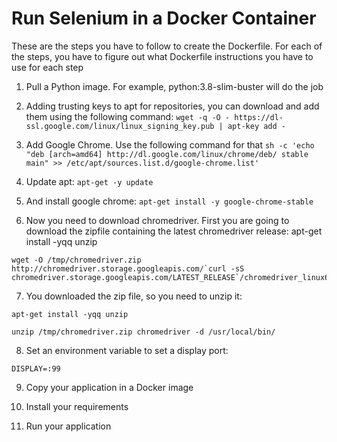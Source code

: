 # Run Selenium in a Docker Container

These are the steps you have to follow to create the Dockerfile. For each of the steps, you have to figure out what Dockerfile instructions you have to use for each step


1. Pull a Python image. For example, python:3.8-slim-buster will do the job

2. Adding trusting keys to apt for repositories, you can download and add them using the following command:
`wget -q -O - https://dl-ssl.google.com/linux/linux_signing_key.pub | apt-key add -`
3. Add Google Chrome. Use the following command for that
`sh -c 'echo "deb [arch=amd64] http://dl.google.com/linux/chrome/deb/ stable main" >> /etc/apt/sources.list.d/google-chrome.list'`
4. Update apt:
`apt-get -y update`
5. And install google chrome:
`apt-get install -y google-chrome-stable`

6. Now you need to download chromedriver. First you are going to download the zipfile containing the latest chromedriver release:
apt-get install -yqq unzip

```
wget -O /tmp/chromedriver.zip http://chromedriver.storage.googleapis.com/`curl -sS chromedriver.storage.googleapis.com/LATEST_RELEASE`/chromedriver_linux64.zip
```
7. You downloaded the zip file, so you need to unzip it:
```
apt-get install -yqq unzip

unzip /tmp/chromedriver.zip chromedriver -d /usr/local/bin/
```
8. Set an environment variable to set a display port:

`DISPLAY=:99`

9. Copy your application in a Docker image

10. Install your requirements

11. Run your application